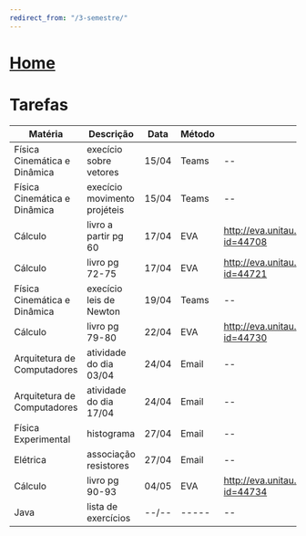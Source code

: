 ```yaml
---
redirect_from: "/3-semestre/"
---
```


# [Home](/engenharia-de-computacao/)

# Tarefas

Matéria                      | Descrição                    | Data  | Método | Link
---------------------------- | ---------------------------- | ----- | ------ | ---
Física Cinemática e Dinâmica | execício sobre vetores       | 15/04 | Teams  | --
Física Cinemática e Dinâmica | execício movimento projéteis | 15/04 | Teams  | --
Cálculo                      | livro a partir pg 60         | 17/04 | EVA    | http://eva.unitau.br/mod/assign/view.php?id=44708
Cálculo                      | livro pg 72-75               | 17/04 | EVA    | http://eva.unitau.br/mod/assign/view.php?id=44721
Física Cinemática e Dinâmica | execício leis de Newton      | 19/04 | Teams  | --
Cálculo                      | livro pg 79-80               | 22/04 | EVA    | http://eva.unitau.br/mod/assign/view.php?id=44730
Arquitetura de Computadores  | atividade do dia 03/04       | 24/04 | Email  | --
Arquitetura de Computadores  | atividade do dia 17/04       | 24/04 | Email  | --
Física Experimental          | histograma                   | 27/04 | Email  | --
Elétrica                     | associação resistores        | 27/04 | Email  | --
Cálculo                      | livro pg 90-93               | 04/05 | EVA    | http://eva.unitau.br/mod/assign/view.php?id=44734
Java                         | lista de exercícios          | --/-- | -----  | --
